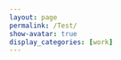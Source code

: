 ```yaml
---
layout: page
permalink: /Test/
show-avatar: true
display_categories: [work]
---
```

<html>
<body>
<script type="text/javascript" src="https://unpkg.com/@babel/polyfill@7.0.0/dist/polyfill.js"></script>
<script type="text/javascript" src="https://unpkg.com/vtk.js"></script>
<script type="text/javascript">
  var reader = vtk.IO.Legacy.vtkPolyDataReader.newInstance();
  var fullScreenRenderer = vtk.Rendering.Misc.vtkFullScreenRenderWindow.newInstance();
  var actor              = vtk.Rendering.Core.vtkActor.newInstance();
  var mapper             = vtk.Rendering.Core.vtkMapper.newInstance();
  var cone               = vtk.Filters.Sources.vtkConeSource.newInstance();
  reader.SetFileName('https://github.com/fleurgaudfernau/fleurgaudfernau.github.io/tree/master/assets/img/GeodesicRegression__GeodesicFlow__img__component_3__tp_159__age_35.90_smooth_300.vtk')
  reader.Update()
  actor.setMapper(mapper);
  mapper.setInputData(reader.getOutput());
  //mapper.setInputConnection(reader.getOutputPort());
  var renderer = fullScreenRenderer.getRenderer();
  renderer.addActor(actor);
  renderer.resetCamera();
  var renderWindow = fullScreenRenderer.getRenderWindow();
  renderWindow.render();
</script>
</body>
</html>
